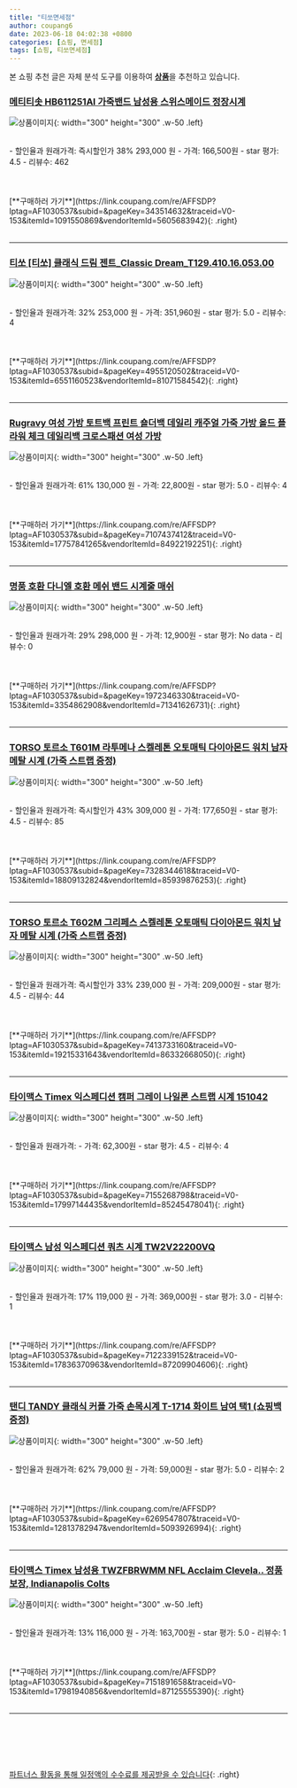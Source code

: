 ```yaml
---
title: "티쏘면세점"
author: coupang6
date: 2023-06-18 04:02:38 +0800
categories: [쇼핑, 면세점]
tags: [쇼핑, 티쏘면세점]
---
```


본 쇼핑 추천 글은 자체 분석 도구를 이용하여 [**상품**](https://link.coupang.com/a/bao1ui)을 추천하고 있습니다.

### [메티티솟 HB611251AI 가죽밴드 남성용 스위스메이드 정장시계](https://link.coupang.com/re/AFFSDP?lptag=AF1030537&subid=&pageKey=343514632&traceid=V0-153&itemId=1091550869&vendorItemId=5605683942)

![상품이미지](https://thumbnail9.coupangcdn.com/thumbnails/remote/230x230ex/image/vendor_inventory/8c69/df0c61453a0430c9bf7892f897c6955c3474c6741ce022604860b4bac5c4.jpg){: width="300" height="300" .w-50 .left}


<br>
- 할인율과 원래가격: 즉시할인가 38%  293,000   원
- 가격: 166,500원
- star 평가: 4.5
- 리뷰수: 462
<br>
<br>
<br>
<br>
[**구매하러 가기**](https://link.coupang.com/re/AFFSDP?lptag=AF1030537&subid=&pageKey=343514632&traceid=V0-153&itemId=1091550869&vendorItemId=5605683942){: .right}
<br>
<br>

---

### [티쏘 [티쏘] 클래식 드림 젠트_Classic Dream_T129.410.16.053.00](https://link.coupang.com/re/AFFSDP?lptag=AF1030537&subid=&pageKey=4955120502&traceid=V0-153&itemId=6551160523&vendorItemId=81071584542)

![상품이미지](https://thumbnail9.coupangcdn.com/thumbnails/remote/230x230ex/image/vendor_inventory/9622/d9394214a2fc4ab763a96cfa2c40ca01c2144cee9d32712e58f352df668a.jpg){: width="300" height="300" .w-50 .left}


<br>
- 할인율과 원래가격: 32%  253,000   원
- 가격: 351,960원
- star 평가: 5.0
- 리뷰수: 4
<br>
<br>
<br>
<br>
[**구매하러 가기**](https://link.coupang.com/re/AFFSDP?lptag=AF1030537&subid=&pageKey=4955120502&traceid=V0-153&itemId=6551160523&vendorItemId=81071584542){: .right}
<br>
<br>

---

### [Rugravy 여성 가방 토트백 프린트 숄더백 데일리 캐주얼 가죽 가방 올드 플라워 체크 데일리백 크로스패션 여성 가방](https://link.coupang.com/re/AFFSDP?lptag=AF1030537&subid=&pageKey=7107437412&traceid=V0-153&itemId=17757841265&vendorItemId=84922192251)

![상품이미지](https://thumbnail6.coupangcdn.com/thumbnails/remote/230x230ex/image/vendor_inventory/b159/d96ee629c2d3d184c3461ecf57d9073ee445fce3b4694545277b47f895e6.jpg){: width="300" height="300" .w-50 .left}


<br>
- 할인율과 원래가격: 61%  130,000   원
- 가격: 22,800원
- star 평가: 5.0
- 리뷰수: 4
<br>
<br>
<br>
<br>
[**구매하러 가기**](https://link.coupang.com/re/AFFSDP?lptag=AF1030537&subid=&pageKey=7107437412&traceid=V0-153&itemId=17757841265&vendorItemId=84922192251){: .right}
<br>
<br>

---

### [명품 호환 다니엘 호환 메쉬 밴드 시계줄 매쉬](https://link.coupang.com/re/AFFSDP?lptag=AF1030537&subid=&pageKey=1972346330&traceid=V0-153&itemId=3354862908&vendorItemId=71341626731)

![상품이미지](https://thumbnail6.coupangcdn.com/thumbnails/remote/230x230ex/image/vendor_inventory/7628/c77fb2d7f5e858e9929deb69fa0e66a7fa2619aba94a13fa6ed86f895be2.jpg){: width="300" height="300" .w-50 .left}


<br>
- 할인율과 원래가격: 29%  298,000   원
- 가격: 12,900원
- star 평가: No data
- 리뷰수: 0
<br>
<br>
<br>
<br>
[**구매하러 가기**](https://link.coupang.com/re/AFFSDP?lptag=AF1030537&subid=&pageKey=1972346330&traceid=V0-153&itemId=3354862908&vendorItemId=71341626731){: .right}
<br>
<br>

---

### [TORSO 토르소 T601M 라투메나 스켈레톤 오토매틱 다이아몬드 워치 남자 메탈 시계 (가죽 스트랩 증정)](https://link.coupang.com/re/AFFSDP?lptag=AF1030537&subid=&pageKey=7328344618&traceid=V0-153&itemId=18809132824&vendorItemId=85939876253)

![상품이미지](https://thumbnail10.coupangcdn.com/thumbnails/remote/230x230ex/image/vendor_inventory/46c4/f69da5b0de6556bd7f5871456ff0764ba193a97cc7c315f7a9cc3992c05a.jpg){: width="300" height="300" .w-50 .left}


<br>
- 할인율과 원래가격: 즉시할인가 43%  309,000   원
- 가격: 177,650원
- star 평가: 4.5
- 리뷰수: 85
<br>
<br>
<br>
<br>
[**구매하러 가기**](https://link.coupang.com/re/AFFSDP?lptag=AF1030537&subid=&pageKey=7328344618&traceid=V0-153&itemId=18809132824&vendorItemId=85939876253){: .right}
<br>
<br>

---

### [TORSO 토르소 T602M 그리페스 스켈레톤 오토매틱 다이아몬드 워치 남자 메탈 시계 (가죽 스트랩 증정)](https://link.coupang.com/re/AFFSDP?lptag=AF1030537&subid=&pageKey=7413733160&traceid=V0-153&itemId=19215331643&vendorItemId=86332668050)

![상품이미지](https://thumbnail9.coupangcdn.com/thumbnails/remote/230x230ex/image/vendor_inventory/c682/3051f69f8907cc6dbe15c4d8194b4c63510b40f095c7374d52cbcb794fcb.jpg){: width="300" height="300" .w-50 .left}


<br>
- 할인율과 원래가격: 즉시할인가 33%  239,000   원
- 가격: 209,000원
- star 평가: 4.5
- 리뷰수: 44
<br>
<br>
<br>
<br>
[**구매하러 가기**](https://link.coupang.com/re/AFFSDP?lptag=AF1030537&subid=&pageKey=7413733160&traceid=V0-153&itemId=19215331643&vendorItemId=86332668050){: .right}
<br>
<br>

---

### [타이맥스 Timex 익스페디션 캠퍼 그레이 나일론 스트랩 시계 151042](https://link.coupang.com/re/AFFSDP?lptag=AF1030537&subid=&pageKey=7155268798&traceid=V0-153&itemId=17997144435&vendorItemId=85245478041)

![상품이미지](https://thumbnail8.coupangcdn.com/thumbnails/remote/230x230ex/image/vendor_inventory/d40d/f675ebb2e631de9554b05dc65baa6890e45b73aa3942a6096999f28bfb82.jpg){: width="300" height="300" .w-50 .left}


<br>
- 할인율과 원래가격: 
- 가격: 62,300원
- star 평가: 4.5
- 리뷰수: 4
<br>
<br>
<br>
<br>
[**구매하러 가기**](https://link.coupang.com/re/AFFSDP?lptag=AF1030537&subid=&pageKey=7155268798&traceid=V0-153&itemId=17997144435&vendorItemId=85245478041){: .right}
<br>
<br>

---

### [타이맥스 남성 익스페디션 쿼츠 시계 TW2V22200VQ](https://link.coupang.com/re/AFFSDP?lptag=AF1030537&subid=&pageKey=7122339152&traceid=V0-153&itemId=17836370963&vendorItemId=87209904606)

![상품이미지](https://thumbnail9.coupangcdn.com/thumbnails/remote/230x230ex/image/vendor_inventory/4d20/a97964c2b091d08c2caf90cd5a28555b052a2bb4bc1695dbf451f8b3fcce.png){: width="300" height="300" .w-50 .left}


<br>
- 할인율과 원래가격: 17%  119,000   원
- 가격: 369,000원
- star 평가: 3.0
- 리뷰수: 1
<br>
<br>
<br>
<br>
[**구매하러 가기**](https://link.coupang.com/re/AFFSDP?lptag=AF1030537&subid=&pageKey=7122339152&traceid=V0-153&itemId=17836370963&vendorItemId=87209904606){: .right}
<br>
<br>

---

### [탠디 TANDY 클래식 커플 가죽 손목시계 T-1714 화이트 남여 택1 (쇼핑백증정)](https://link.coupang.com/re/AFFSDP?lptag=AF1030537&subid=&pageKey=6269547807&traceid=V0-153&itemId=12813782947&vendorItemId=5093926994)

![상품이미지](https://thumbnail6.coupangcdn.com/thumbnails/remote/230x230ex/image/vendor_inventory/c310/cb64f51ca576e7f3a48711e10758406cecbdd9dd9231435dddc6e2304a4a.jpg){: width="300" height="300" .w-50 .left}


<br>
- 할인율과 원래가격: 62%  79,000   원
- 가격: 59,000원
- star 평가: 5.0
- 리뷰수: 2
<br>
<br>
<br>
<br>
[**구매하러 가기**](https://link.coupang.com/re/AFFSDP?lptag=AF1030537&subid=&pageKey=6269547807&traceid=V0-153&itemId=12813782947&vendorItemId=5093926994){: .right}
<br>
<br>

---

### [타이맥스 Timex 남성용 TWZFBRWMM NFL Acclaim Clevela.. 정품보장, Indianapolis Colts](https://link.coupang.com/re/AFFSDP?lptag=AF1030537&subid=&pageKey=7151891658&traceid=V0-153&itemId=17981940856&vendorItemId=87125555390)

![상품이미지](https://thumbnail10.coupangcdn.com/thumbnails/remote/230x230ex/image/vendor_inventory/17ce/495fa794aff5c742c97807b24b047afdb66af599bba2aabf432119be3a51.jpg){: width="300" height="300" .w-50 .left}


<br>
- 할인율과 원래가격: 13%  116,000   원
- 가격: 163,700원
- star 평가: 5.0
- 리뷰수: 1
<br>
<br>
<br>
<br>
[**구매하러 가기**](https://link.coupang.com/re/AFFSDP?lptag=AF1030537&subid=&pageKey=7151891658&traceid=V0-153&itemId=17981940856&vendorItemId=87125555390){: .right}
<br>
<br>

---
<br><br><br><br><br> [파트너스 활동을 통해 일정액의 수수료를 제공받을 수 있습니다](https://link.coupang.com/a/bao1ui){: .right}